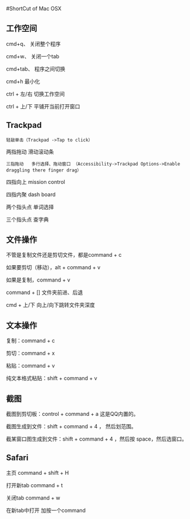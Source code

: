 #ShortCut of Mac OSX

## 工作空间
cmd+q、  关闭整个程序

cmd+w、 关闭一个tab

cmd+tab、 程序之间切换

cmd+h    最小化

ctrl + 左/右     切换工作空间 

ctrl + 上/下     平铺开当前打开窗口 





## Trackpad

`轻敲单击（Trackpad ->Tap to click）`

两指拖动   滑动滚动条

`三指拖动   多行选择、拖动窗口 （Accessibility->Trackpad Options->Enable draggling there finger drag）`

四指向上   mission control

四指内聚    dash board

两个指头点 单词选择

三个指头点 查字典

## 文件操作

不管是复制文件还是剪切文件，都是command + c

如果要剪切（移动），alt + command + v

如果是复制，command + v 

command + [] 文件夹前进、后退

cmd + 上/下   向上/向下跳转文件夹深度

## 文本操作

复制：command + c

剪切：command + x

粘贴：command + v

纯文本格式粘贴：shift + command + v


## 截图

截图到剪切板：control + command + a     这是QQ内置的。

截图生成到文件：shift + command + 4 ， 然后划范围。

截某窗口图生成到文件：shift + command + 4 ，然后按 space，然后选窗口。


## Safari
主页 command + shift + H

打开新tab command + t

关闭tab  command + w

在新tab中打开   加按一个command


